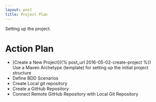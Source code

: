 ```yaml
---
layout: post
title: Project Plan
---
```


Setting up the project.

# Action Plan

- [Create a New Project]({% post_url 2016-05-02-create-project %})  
  Use a Maven Archetype (template) for setting up the initial project structure
- Define BDD Scenarios
- Create Local git repository
- Create a GitHub Repository
- Connect Remote GitHub Repository with Local Git Repository

